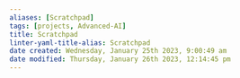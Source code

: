 ```yaml
---
aliases: [Scratchpad]
tags: [projects, Advanced-AI]
title: Scratchpad
linter-yaml-title-alias: Scratchpad
date created: Wednesday, January 25th 2023, 9:00:49 am
date modified: Thursday, January 26th 2023, 12:14:45 pm
---
```

